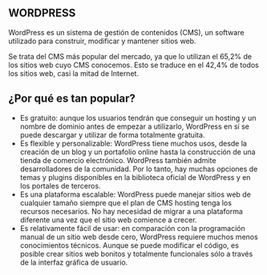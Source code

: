 ## WORDPRESS

WordPress es un sistema de gestión de contenidos (CMS), un software utilizado para construir, modificar y mantener sitios web.

Se trata del CMS más popular del mercado, ya que lo utilizan el 65,2% de los sitios web cuyo CMS conocemos. Esto se traduce en el 42,4% de todos los sitios web, casi la mitad de Internet.

## ¿Por qué es tan popular?

- Es gratuito: aunque los usuarios tendrán que conseguir un hosting y un nombre de dominio antes de empezar a utilizarlo, WordPress en sí se puede descargar y utilizar de forma totalmente gratuita.
- Es flexible y personalizable: WordPress tiene muchos usos, desde la creación de un blog y un portafolio online hasta la construcción de una tienda de comercio electrónico. WordPress también admite desarrolladores de la comunidad. Por lo tanto, hay muchas opciones de temas y plugins disponibles en la biblioteca oficial de WordPress y en los portales de terceros.
- Es una plataforma escalable: WordPress puede manejar sitios web de cualquier tamaño siempre que el plan de CMS hosting tenga los recursos necesarios. No hay necesidad de migrar a una plataforma diferente una vez que el sitio web comience a crecer.
- Es relativamente fácil de usar: en comparación con la programación manual de un sitio web desde cero, WordPress requiere muchos menos conocimientos técnicos. Aunque se puede modificar el código, es posible crear sitios web bonitos y totalmente funcionales sólo a través de la interfaz gráfica de usuario.
